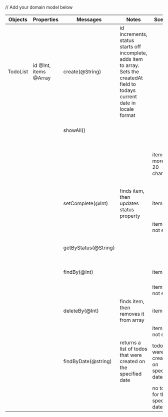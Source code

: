 // Add your domain model below

Objects | Properties | Messages | Notes | Scenario | Output | Example
------- | ---------- | -------- | ----- | -------- | ------ | -------
TodoList | id @Int, items @Array | create(@String) | id increments, status starts off incomplete, adds item to array. Sets the createdAt field to todays current date in locale format | | todo item | `create('hello') => {id: 1, text: "hello", status: "incomplete", createdAt: '09/06/2022'}`
| | | showAll() | | | all items | `showAll() => [{id: 1, text: "hello", status: "incomplete", createdAt: '09/06/2022'}]`
| | | | |item has more than 20 characters | all items but with truncated text for items over 20 characters | `showAll() => [{id: 1, text: "this is a very long...", status: "incomplete", createdAt: '09/06/2022'}]`
| | | setComplete(@Int) | finds item, then updates status property | item exists | updated todo item | `setComplete(1) => {id: 1, text: "hello", status: "complete", createdAt: '09/06/2022'}`
| | | | | item does not exist | thrown error | `setComplete(1) => thrown error "Item not Found"`
| | | getByStatus(@String) | | | array, filtered by property status | `getByStatus("incomplete") => [{id: 1, text: "hello", status: "incomplete", createdAt: '09/06/2022'}]`
| | | findBy(@Int) | | item exists |item | `findBy(1) => {id: 1, text: "hello", status: "incomplete", createdAt: '09/06/2022'}`
| | | | | item does not exist | thrown error | `findBy(1) => thrown error "Item not Found"`
| | | deleteBy(@Int) | finds item, then removes it from array | item exists | item | `deleteBy(@Int) => {id: 1, text: "hello", status: "incomplete", createdAt: '09/06/2022'}`
| | | | | item does not exist | thrown error | `deleteBy(@Int) => thrown error "Item not Found"`
| | | findByDate(@string) | returns a list of todos that were created on the specified date | todos were created on specified date | all todos created on that date | `findByDate("09/06/2022) => [{id: 1, text: "do something", status: "incomplete", createdAt: '09/06/2022'}]`
| | | | | no todos for the specified date | empty list | `findByDate("09/06/2022) => []`
